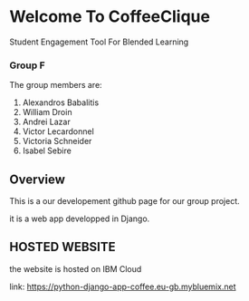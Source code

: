 # Welcome To CoffeeClique
Student Engagement Tool For Blended Learning

### Group F

The group members are:

1. Alexandros Babalitis
2. William Droin
3. Andrei Lazar
4. Victor Lecardonnel
5. Victoria Schneider
6. Isabel Sebire

## Overview

This is a our developement github page for our group project.

it is a web app developped in Django.

## HOSTED WEBSITE

the website is hosted on IBM Cloud

link: https://python-django-app-coffee.eu-gb.mybluemix.net
